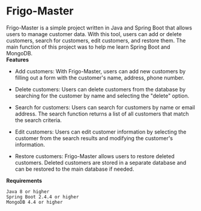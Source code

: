 # Frigo-Master

Frigo-Master is a simple project written in Java and Spring Boot that allows users to manage customer data. With this tool, users can add or delete customers, search for customers, edit customers, and restore them. The main function of this project was to help me learn Spring Boot and MongoDB.  
  **Features** 

 - Add customers: With Frigo-Master, users can add new customers by filling out a form with the customer's name, address, phone number.

 - Delete customers: Users can delete customers from the database by searching for the customer by name and selecting the "delete" option.

 - Search for customers: Users can search for customers by name or email address. The search function returns a list of all customers that match the search criteria.

 - Edit customers: Users can edit customer information by selecting the customer from the search results and modifying the customer's information.

 - Restore customers: Frigo-Master allows users to restore deleted customers. Deleted customers are stored in a separate database and can be restored to the main database if needed.

**Requirements** 

    Java 8 or higher
    Spring Boot 2.4.4 or higher
    MongoDB 4.4 or higher


